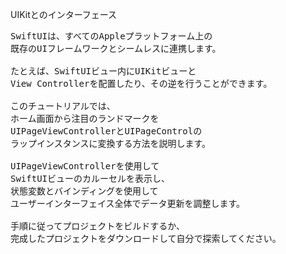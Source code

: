 UIKitとのインターフェース

<pre>
SwiftUIは、すべてのAppleプラットフォーム上の
既存のUIフレームワークとシームレスに連携します。

たとえば、SwiftUIビュー内にUIKitビューと
View Controllerを配置したり、その逆を行うことができます。

このチュートリアルでは、
ホーム画面から注目のランドマークを
UIPageViewControllerとUIPageControlの
ラップインスタンスに変換する方法を説明します。 

UIPageViewControllerを使用して
SwiftUIビューのカルーセルを表示し、
状態変数とバインディングを使用して
ユーザーインターフェイス全体でデータ更新を調整します。

手順に従ってプロジェクトをビルドするか、
完成したプロジェクトをダウンロードして自分で探索してください。
</pre>
